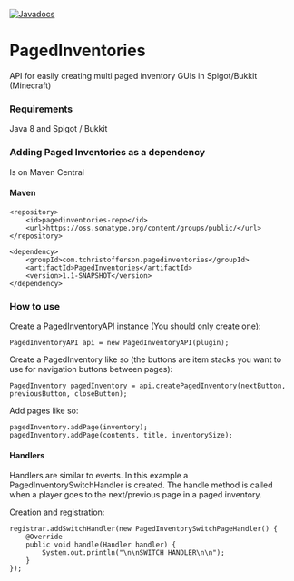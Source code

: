 [![Javadocs](https://javadoc.io/badge/com.tchristofferson.pagedinventories/PagedInventories.svg)](https://javadoc.io/doc/com.tchristofferson.pagedinventories/PagedInventories)
# PagedInventories
API for easily creating multi paged inventory GUIs in Spigot/Bukkit (Minecraft)

### Requirements
Java 8 and Spigot / Bukkit

### Adding Paged Inventories as a dependency
Is on Maven Central
#### Maven
```
<repository>
    <id>pagedinventories-repo</id>
    <url>https://oss.sonatype.org/content/groups/public/</url>
</repository>
```
```
<dependency>
    <groupId>com.tchristofferson.pagedinventories</groupId>
    <artifactId>PagedInventories</artifactId>
    <version>1.1-SNAPSHOT</version>
</dependency>
```
### How to use
Create a PagedInventoryAPI instance (You should only create one):
```
PagedInventoryAPI api = new PagedInventoryAPI(plugin);
```
Create a PagedInventory like so (the buttons are item stacks you want to use for navigation buttons between pages):
```
PagedInventory pagedInventory = api.createPagedInventory(nextButton, previousButton, closeButton);
```
Add pages like so:
```
pagedInventory.addPage(inventory);
pagedInventory.addPage(contents, title, inventorySize);
```
#### Handlers
Handlers are similar to events. In this example a PagedInventorySwitchHandler is created. The handle method is called when a player goes to the next/previous page in a paged inventory.

Creation and registration:
```
registrar.addSwitchHandler(new PagedInventorySwitchPageHandler() {
    @Override
    public void handle(Handler handler) {
        System.out.println("\n\nSWITCH HANDLER\n\n");
    }
});
```
